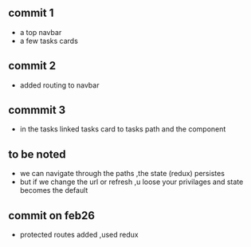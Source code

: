 ## commit 1
- a top navbar
- a few tasks cards
## commit 2
- added routing to navbar
## commmit 3
- in the tasks linked tasks card to tasks path and the component
## to be noted
- we can navigate through the paths ,the state (redux) persistes
- but if we change the url or refresh ,u loose your privilages and state becomes the default
## commit on feb26
- protected routes added ,used redux